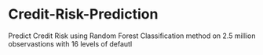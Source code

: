 # Credit-Risk-Prediction
Predict Credit Risk using Random Forest Classification method on 2.5 million observastions with 16 levels of defautl
